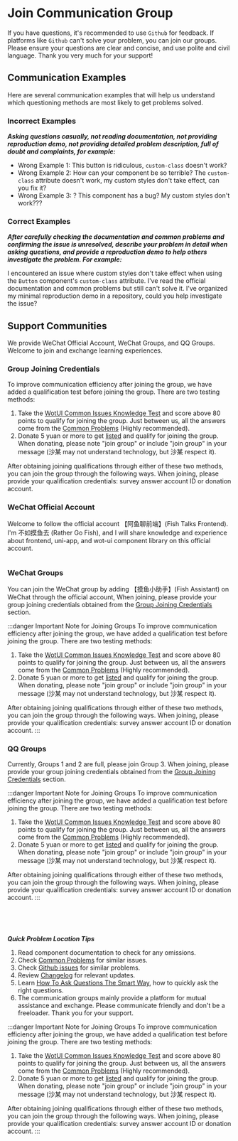 # Join Communication Group

If you have questions, it's recommended to use `Github` for feedback. If platforms like `Github` can't solve your problem, you can join our groups. Please ensure your questions are clear and concise, and use polite and civil language. Thank you very much for your support!

## Communication Examples

Here are several communication examples that will help us understand which questioning methods are most likely to get problems solved.

### Incorrect Examples

**_Asking questions casually, not reading documentation, not providing reproduction demo, not providing detailed problem description, full of doubt and complaints, for example:_**

- Wrong Example 1: This button is ridiculous, `custom-class` doesn't work?
- Wrong Example 2: How can your component be so terrible? The `custom-class` attribute doesn't work, my custom styles don't take effect, can you fix it?
- Wrong Example 3: ? This component has a bug? My custom styles don't work???

### Correct Examples

**_After carefully checking the documentation and common problems and confirming the issue is unresolved, describe your problem in detail when asking questions, and provide a reproduction demo to help others investigate the problem. For example:_**

I encountered an issue where custom styles don't take effect when using the `Button` component's `custom-class` attribute. I've read the official documentation and common problems but still can't solve it. I've organized my minimal reproduction demo in a repository, could you help investigate the issue?

## Support Communities

We provide WeChat Official Account, WeChat Groups, and QQ Groups. Welcome to join and exchange learning experiences.

### Group Joining Credentials

To improve communication efficiency after joining the group, we have added a qualification test before joining the group. There are two testing methods:  
1. Take the [WotUI Common Issues Knowledge Test](https://wj.qq.com/s2/22106509/3c37/) and score above 80 points to qualify for joining the group. Just between us, all the answers come from the [Common Problems](./common-problems) (Highly recommended).
2. Donate 5 yuan or more to get [listed](../reward/donor) and qualify for joining the group. When donating, please note "join group" or include "join group" in your message (沙某 may not understand technology, but 沙某 respect it).

After obtaining joining qualifications through either of these two methods, you can join the group through the following ways. When joining, please provide your qualification credentials: survey answer account ID or donation account.

### WeChat Official Account

Welcome to follow the official account 【阿鱼聊前端】(Fish Talks Frontend). I'm 不如摸鱼去 (Rather Go Fish), and I will share knowledge and experience about frontend, uni-app, and wot-ui component library on this official account.

<div style="display: flex;gap:24px;">
  <img style="min-width: 250px;max-width:400px; height: auto;" :src="wechatPublicAccount" />
</div>

### WeChat Groups

You can join the WeChat group by adding 【摸鱼小助手】(Fish Assistant) on WeChat through the official account, When joining, please provide your group joining credentials obtained from the [Group Joining Credentials](#group-joining-credentials) section.

:::danger Important Note for Joining Groups
To improve communication efficiency after joining the group, we have added a qualification test before joining the group. There are two testing methods:  
1. Take the [WotUI Common Issues Knowledge Test](https://wj.qq.com/s2/22106509/3c37/) and score above 80 points to qualify for joining the group. Just between us, all the answers come from the [Common Problems](./common-problems) (Highly recommended).
2. Donate 5 yuan or more to get [listed](../reward/donor) and qualify for joining the group. When donating, please note "join group" or include "join group" in your message (沙某 may not understand technology, but 沙某 respect it).

After obtaining joining qualifications through either of these two methods, you can join the group through the following ways. When joining, please provide your qualification credentials: survey answer account ID or donation account.
:::

### QQ Groups

Currently, Groups 1 and 2 are full, please join Group 3. When joining, please provide your group joining credentials obtained from the [Group Joining Credentials](#group-joining-credentials) section.

:::danger Important Note for Joining Groups
To improve communication efficiency after joining the group, we have added a qualification test before joining the group. There are two testing methods:  
1. Take the [WotUI Common Issues Knowledge Test](https://wj.qq.com/s2/22106509/3c37/) and score above 80 points to qualify for joining the group. Just between us, all the answers come from the [Common Problems](./common-problems) (Highly recommended).
2. Donate 5 yuan or more to get [listed](../reward/donor) and qualify for joining the group. When donating, please note "join group" or include "join group" in your message (沙某 may not understand technology, but 沙某 respect it).

After obtaining joining qualifications through either of these two methods, you can join the group through the following ways. When joining, please provide your qualification credentials: survey answer account ID or donation account.
:::

<div style="display: flex;gap:24px;flex-wrap: wrap;">
  <img style="width: 250px; height: auto;" :src="QQ1" @click="handleClick" :style="{filter: checked ? 'none' : 'blur(5px)'}" />
  <img style="width: 250px; height: auto;" :src="QQ2" @click="handleClick" :style="{filter: checked ? 'none' : 'blur(5px)'}" />
  <img style="width: 250px; height: auto;" :src="QQ3" @click="handleClick" :style="{filter: checked ? 'none' : 'blur(5px)'}" />
</div>

***Quick Problem Location Tips***
1. Read component documentation to check for any omissions.
2. Check [Common Problems](/en-US/guide/common-problems) for similar issues.
3. Check [Github issues](https://github.com/Moonofweisheng/wot-ui-plus/issues) for similar problems.
4. Review [Changelog](/en-US/guide/changelog) for relevant updates.
5. Learn [How To Ask Questions The Smart Way](https://lug.ustc.edu.cn/wiki/doc/smart-questions/), how to quickly ask the right questions.
6. The communication groups mainly provide a platform for mutual assistance and exchange. Please communicate friendly and don't be a freeloader. Thank you for your support.

:::danger Important Note for Joining Groups
To improve communication efficiency after joining the group, we have added a qualification test before joining the group. There are two testing methods:  
1. Take the [WotUI Common Issues Knowledge Test](https://wj.qq.com/s2/22106509/3c37/) and score above 80 points to qualify for joining the group. Just between us, all the answers come from the [Common Problems](./common-problems) (Highly recommended).
2. Donate 5 yuan or more to get [listed](../reward/donor) and qualify for joining the group. When donating, please note "join group" or include "join group" in your message (沙某 may not understand technology, but 沙某 respect it).

After obtaining joining qualifications through either of these two methods, you can join the group through the following ways. When joining, please provide your qualification credentials: survey answer account ID or donation account.
:::

<el-checkbox v-model="checked" label="I have read and promise to follow the above guidelines when asking questions" />

<script setup>
import { ElMessage, ElMessageBox } from 'element-plus'
import { ref } from 'vue'
import QQ1 from '/QQ1.jpg'
import QQ2 from '/QQ2.jpg'
import QQ3 from '/QQ3.jpg'
import wechatPublicAccount from '/wechatPublicAccount.png'

const checked = ref(false)

function handleClick() {
  if (!checked.value) {
  ElMessageBox.alert('Please read the communication examples and tips above and check "I have read" below. Before joining the group, please obtain group joining credentials through the qualification test. By joining the group chat in any form, you agree to comply with the relevant guidelines, please be aware', 'Tip', {
    confirmButtonText: 'I understand',
  })
  }
}
</script>